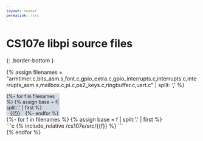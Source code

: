 ```yaml
---
layout: header
permalink: /src
---
```


# CS107e libpi source files
{: .border-bottom }

<script>
    $(function() {
       if (window.location.hash != '') {
          $('a[href="' + window.location.hash + '"]').click();
       }
    });
</script>

<style>
pre {
    font-size: 80%;
    max-width: 600px;
    overflow-x: scroll;
    margin: 0;
}
.sidenav {
    width: 140px;
    background-color: #D3DAE3;
    margin: 0px;
    font-size: 90%;
    margin-right: 10px;
}
.content {
    flex-grow: 1;
}
.tab-link {
    padding: 0px 10px;
}
</style>

{% assign filenames = "armtimer.c,bits_asm.s,font.c,gpio_extra.c,gpio_interrupts.c,interrupts.c,interrupts_asm.s,mailbox.c,pi.c,ps2_keys.c,ringbuffer.c,uart.c" | split: ',' %}

<div class="row flex-row">
<div class="nav nav-pills flex-column sidenav">
{%- for f in filenames %}
    {% assign base = f| split:'.' | first %}
    <a class="tab-link nav-link" id="{{f}}-tab" data-toggle="pill" href="#{{base}}" onclick="location.replace('#{{base}}');"> 
    {{f}}</a>
{%- endfor %}
</div>

<div class="tab-content content">
{%- for f in filenames %}
{% assign base = f | split:'.' | first %}
<div class="tab-pane" id="{{base}}" markdown="1">
```c
{% include_relative /cs107e/src/{{f}} %}
```
</div>
{% endfor %}
</div>
</div>
